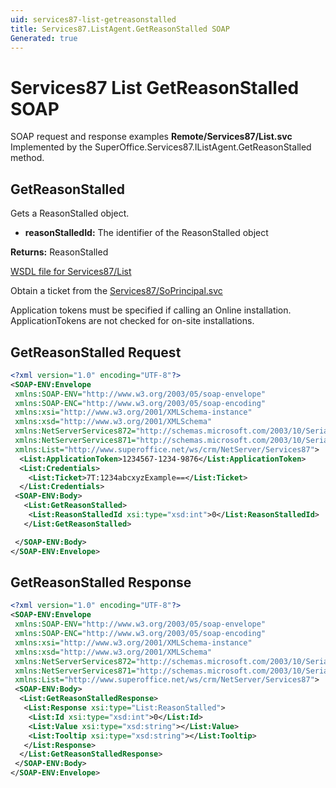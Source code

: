 ```yaml
---
uid: services87-list-getreasonstalled
title: Services87.ListAgent.GetReasonStalled SOAP
Generated: true
---
```


# Services87 List GetReasonStalled SOAP

SOAP request and response examples **Remote/Services87/List.svc**
Implemented by the <see cref="M:SuperOffice.Services87.IListAgent.GetReasonStalled">SuperOffice.Services87.IListAgent.GetReasonStalled</see> method.

## GetReasonStalled

Gets a ReasonStalled object.

* **reasonStalledId:** The identifier of the ReasonStalled object

**Returns:** ReasonStalled


[WSDL file for Services87/List](../Services87-List.md)

Obtain a ticket from the [Services87/SoPrincipal.svc](../SoPrincipal/index.md)

Application tokens must be specified if calling an Online installation. ApplicationTokens are not checked for on-site installations.

## GetReasonStalled Request

```xml
<?xml version="1.0" encoding="UTF-8"?>
<SOAP-ENV:Envelope
 xmlns:SOAP-ENV="http://www.w3.org/2003/05/soap-envelope"
 xmlns:SOAP-ENC="http://www.w3.org/2003/05/soap-encoding"
 xmlns:xsi="http://www.w3.org/2001/XMLSchema-instance"
 xmlns:xsd="http://www.w3.org/2001/XMLSchema"
 xmlns:NetServerServices872="http://schemas.microsoft.com/2003/10/Serialization/Arrays"
 xmlns:NetServerServices871="http://schemas.microsoft.com/2003/10/Serialization/"
 xmlns:List="http://www.superoffice.net/ws/crm/NetServer/Services87">
  <List:ApplicationToken>1234567-1234-9876</List:ApplicationToken>
  <List:Credentials>
    <List:Ticket>7T:1234abcxyzExample==</List:Ticket>
  </List:Credentials>
 <SOAP-ENV:Body>
   <List:GetReasonStalled>
    <List:ReasonStalledId xsi:type="xsd:int">0</List:ReasonStalledId>
   </List:GetReasonStalled>

 </SOAP-ENV:Body>
</SOAP-ENV:Envelope>

```


## GetReasonStalled Response

```xml
<?xml version="1.0" encoding="UTF-8"?>
<SOAP-ENV:Envelope
 xmlns:SOAP-ENV="http://www.w3.org/2003/05/soap-envelope"
 xmlns:SOAP-ENC="http://www.w3.org/2003/05/soap-encoding"
 xmlns:xsi="http://www.w3.org/2001/XMLSchema-instance"
 xmlns:xsd="http://www.w3.org/2001/XMLSchema"
 xmlns:NetServerServices872="http://schemas.microsoft.com/2003/10/Serialization/Arrays"
 xmlns:NetServerServices871="http://schemas.microsoft.com/2003/10/Serialization/"
 xmlns:List="http://www.superoffice.net/ws/crm/NetServer/Services87">
 <SOAP-ENV:Body>
  <List:GetReasonStalledResponse>
   <List:Response xsi:type="List:ReasonStalled">
    <List:Id xsi:type="xsd:int">0</List:Id>
    <List:Value xsi:type="xsd:string"></List:Value>
    <List:Tooltip xsi:type="xsd:string"></List:Tooltip>
   </List:Response>
  </List:GetReasonStalledResponse>
 </SOAP-ENV:Body>
</SOAP-ENV:Envelope>

```

